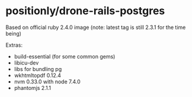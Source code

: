 # positionly/drone-rails-postgres

Based on official ruby 2.4.0 image (note: latest tag is still 2.3.1 for the time being)

Extras:

- build-essential (for some common gems)
- libicu-dev
- libs for bundling pg
- wkhtmltopdf 0.12.4
- nvm 0.33.0 with node 7.4.0
- phantomjs 2.1.1
